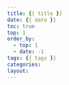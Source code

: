```yaml
---
title: {{ title }}
date: {{ date }}
toc: true   
top: 1
order_by:
  - top: 1
  - date: -1
tags: {{ tags }}
categories:
layout: 
---
```

